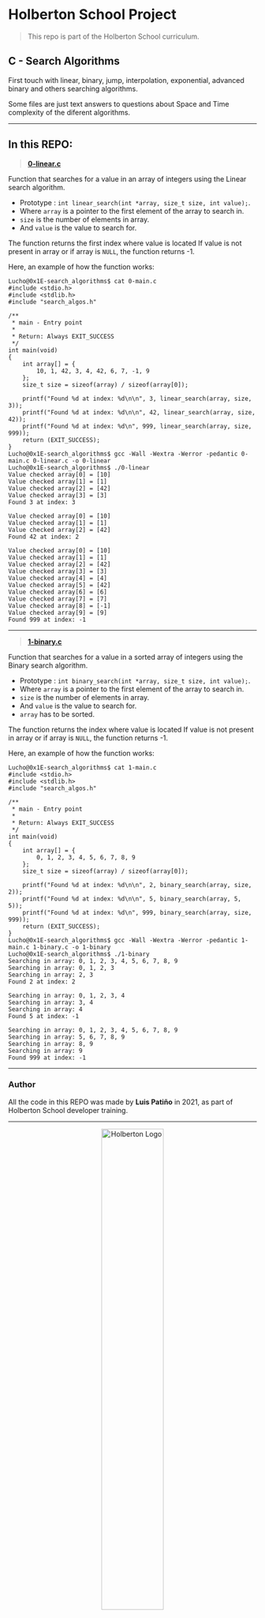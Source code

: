 # Holberton School Project

>This repo is part of the Holberton School curriculum.

## C - Search Algorithms

First touch with linear, binary, jump, interpolation, exponential, advanced binary and others searching algorithms.

Some files are just text answers to questions about Space and Time complexity of the diferent algorithms.

---

## In this REPO:

>**[0-linear.c](0-linear.c)**

Function that searches for a value in an array of integers using the Linear search algorithm.

- Prototype : `int linear_search(int *array, size_t size, int value);`.
- Where `array` is a pointer to the first element of the array to search in.
- `size` is the number of elements in array.
- And `value` is the value to search for.

The function returns the first index where value is located If value is not present in array or if array is `NULL`, the function  returns -1.

Here, an example of how the function works:

    Lucho@0x1E-search_algorithms$ cat 0-main.c
    #include <stdio.h>
    #include <stdlib.h>
    #include "search_algos.h"

    /**
     * main - Entry point
     *
     * Return: Always EXIT_SUCCESS
     */
    int main(void)
    {
        int array[] = {
            10, 1, 42, 3, 4, 42, 6, 7, -1, 9
        };
        size_t size = sizeof(array) / sizeof(array[0]);

        printf("Found %d at index: %d\n\n", 3, linear_search(array, size, 3));
        printf("Found %d at index: %d\n\n", 42, linear_search(array, size, 42));
        printf("Found %d at index: %d\n", 999, linear_search(array, size, 999));
        return (EXIT_SUCCESS);
    }
    Lucho@0x1E-search_algorithms$ gcc -Wall -Wextra -Werror -pedantic 0-main.c 0-linear.c -o 0-linear
    Lucho@0x1E-search_algorithms$ ./0-linear
    Value checked array[0] = [10]
    Value checked array[1] = [1]
    Value checked array[2] = [42]
    Value checked array[3] = [3]
    Found 3 at index: 3

    Value checked array[0] = [10]
    Value checked array[1] = [1]
    Value checked array[2] = [42]
    Found 42 at index: 2

    Value checked array[0] = [10]
    Value checked array[1] = [1]
    Value checked array[2] = [42]
    Value checked array[3] = [3]
    Value checked array[4] = [4]
    Value checked array[5] = [42]
    Value checked array[6] = [6]
    Value checked array[7] = [7]
    Value checked array[8] = [-1]
    Value checked array[9] = [9]
    Found 999 at index: -1

---

>**[1-binary.c](1-binary.c)**

Function that searches for a value in a sorted array of integers using the Binary search algorithm.

- Prototype : `int binary_search(int *array, size_t size, int value);`.
- Where `array` is a pointer to the first element of the array to search in.
- `size` is the number of elements in array.
- And `value` is the value to search for.
- `array` has to be sorted.

The function returns the index where value is located If value is not present in array or if array is `NULL`, the function  returns -1.

Here, an example of how the function works:

    Lucho@0x1E-search_algorithms$ cat 1-main.c
    #include <stdio.h>
    #include <stdlib.h>
    #include "search_algos.h"

    /**
     * main - Entry point
     *
     * Return: Always EXIT_SUCCESS
     */
    int main(void)
    {
        int array[] = {
            0, 1, 2, 3, 4, 5, 6, 7, 8, 9
        };
        size_t size = sizeof(array) / sizeof(array[0]);

        printf("Found %d at index: %d\n\n", 2, binary_search(array, size, 2));
        printf("Found %d at index: %d\n\n", 5, binary_search(array, 5, 5));
        printf("Found %d at index: %d\n", 999, binary_search(array, size, 999));
        return (EXIT_SUCCESS);
    }
    Lucho@0x1E-search_algorithms$ gcc -Wall -Wextra -Werror -pedantic 1-main.c 1-binary.c -o 1-binary
    Lucho@0x1E-search_algorithms$ ./1-binary
    Searching in array: 0, 1, 2, 3, 4, 5, 6, 7, 8, 9
    Searching in array: 0, 1, 2, 3
    Searching in array: 2, 3
    Found 2 at index: 2

    Searching in array: 0, 1, 2, 3, 4
    Searching in array: 3, 4
    Searching in array: 4
    Found 5 at index: -1

    Searching in array: 0, 1, 2, 3, 4, 5, 6, 7, 8, 9
    Searching in array: 5, 6, 7, 8, 9
    Searching in array: 8, 9
    Searching in array: 9
    Found 999 at index: -1

---

### Author

All the code in this REPO was made by **Luis Patiño** in 2021, as part of Holberton School developer training.

---

<div>
<div align="center">
<img display="block" alt="Holberton Logo" width="50%" src="https://www.holbertonschool.com/holberton-logo.png">
</div>
<p align="center"><b>2020</b></p>
</div>

---
